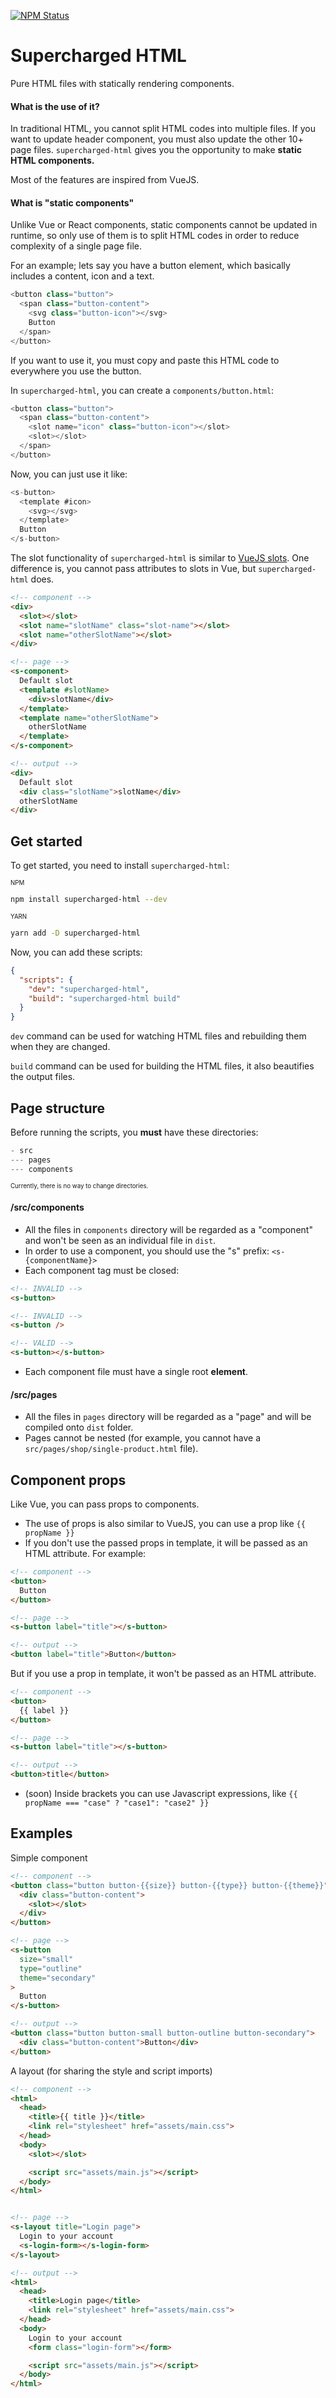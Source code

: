 [![NPM Status](https://img.shields.io/npm/v/@craco/craco.svg)](https://www.npmjs.com/package/supercharged-html)
# Supercharged HTML
Pure HTML files with statically rendering components.

#### What is the use of it?
In traditional HTML, you cannot split HTML codes into multiple files. If you want to update header component, you must also update the other 10+ page files. `supercharged-html` gives you the opportunity to make **static HTML components.**

Most of the features are inspired from VueJS.

#### What is "static components"
Unlike Vue or React components, static components cannot be updated in runtime, so only use of them is to split HTML codes in order to reduce complexity of a single page file.

For an example; lets say you have a button element, which basically includes a content, icon and a text.
```js
<button class="button">
  <span class="button-content">
    <svg class="button-icon"></svg>
    Button
  </span>
</button>
```
If you want to use it, you must copy and paste this HTML code to everywhere you use the button.

In `supercharged-html`, you can create a `components/button.html`:
```js
<button class="button">
  <span class="button-content">
    <slot name="icon" class="button-icon"></slot>
    <slot></slot>
  </span>
</button>
```  
Now, you can just use it like:
```js
<s-button>
  <template #icon>
    <svg></svg>
  </template>
  Button
</s-button>
```

The slot functionality of `supercharged-html` is similar to [VueJS slots](https://vuejs.org/guide/components/slots.html). One difference is, you cannot pass attributes to slots in Vue, but `supercharged-html` does. 

```html
<!-- component -->
<div>
  <slot></slot>
  <slot name="slotName" class="slot-name"></slot>
  <slot name="otherSlotName"></slot>
</div>

<!-- page -->
<s-component>
  Default slot
  <template #slotName>
    <div>slotName</div>
  </template>
  <template name="otherSlotName">
    otherSlotName
  </template>
</s-component>

<!-- output -->
<div>
  Default slot
  <div class="slotName">slotName</div>
  otherSlotName
</div>
```

## Get started
To get started, you need to install `supercharged-html`:

<sub>
  <sup>
    NPM
  </sub>
</sup>

```bash
npm install supercharged-html --dev
```

<sub>
  <sup>
    YARN
  </sub>
</sup>

```bash
yarn add -D supercharged-html
```

Now, you can add these scripts:
```json
{
  "scripts": {
    "dev": "supercharged-html",
    "build": "supercharged-html build"
  }
}
```

`dev` command can be used for watching HTML files and rebuilding them when they are changed.

`build` command can be used for building the HTML files, it also beautifies the output files.

## Page structure

Before running the scripts, you **must** have these directories:
```js
- src
--- pages
--- components
```

<sub>
  <sup>
    Currently, there is no way to change directories.
  </sub>
</sup>

#### /src/components
- All the files in `components` directory will be regarded as a "component" and won't be seen as an individual file in `dist`.
- In order to use a component, you should use the "s" prefix: `<s-{componentName}>`
- Each component tag must be closed:
```html
<!-- INVALID -->
<s-button>

<!-- INVALID -->
<s-button />

<!-- VALID -->
<s-button></s-button>
```
- Each component file must have a single root **element**.

#### /src/pages
- All the files in `pages` directory will be regarded as a "page" and will be compiled onto `dist` folder.
- Pages cannot be nested (for example, you cannot have a `src/pages/shop/single-product.html` file).

## Component props
Like Vue, you can pass props to components.
- The use of props is also similar to VueJS, you can use a prop like `{{ propName }}`
- If you don't use the passed props in template, it will be passed as an HTML attribute. For example:
```html
<!-- component -->
<button>
  Button
</button>

<!-- page -->
<s-button label="title"></s-button>

<!-- output -->
<button label="title">Button</button>
```
But if you use a prop in template, it won't be passed as an HTML attribute.
```html
<!-- component -->
<button>
  {{ label }}
</button>

<!-- page -->
<s-button label="title"></s-button>

<!-- output -->
<button>title</button>
```
- (soon) Inside brackets you can use Javascript expressions, like `{{ propName === "case" ? "case1": "case2" }}`

## Examples
Simple component
```html
<!-- component -->
<button class="button button-{{size}} button-{{type}} button-{{theme}}">
  <div class="button-content">
    <slot></slot>
  </div>
</button>

<!-- page -->
<s-button
  size="small" 
  type="outline" 
  theme="secondary"
>
  Button
</s-button>

<!-- output -->
<button class="button button-small button-outline button-secondary">
  <div class="button-content">Button</div>
</button>
```

A layout (for sharing the style and script imports)
```html
<!-- component -->
<html>
  <head>
    <title>{{ title }}</title>
    <link rel="stylesheet" href="assets/main.css">
  </head>
  <body>
    <slot></slot>

    <script src="assets/main.js"></script>
  </body>
</html>


<!-- page -->
<s-layout title="Login page">
  Login to your account
  <s-login-form></s-login-form>
</s-layout>

<!-- output -->
<html>
  <head>
    <title>Login page</title>
    <link rel="stylesheet" href="assets/main.css">
  </head>
  <body>
    Login to your account
    <form class="login-form"></form>

    <script src="assets/main.js"></script>
  </body>
</html>
```